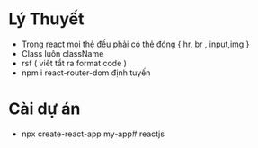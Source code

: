 #  Lý Thuyết
  - Trong react mọi thẻ đều phải  có thẻ đóng { hr, br , input,img }
  - Class luôn className
  - rsf ( viết tắt ra format code )
  - npm i react-router-dom   định tuyến
# Cài dự án
 - npx create-react-app my-app#   r e a c t j s  
 